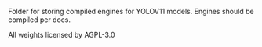 Folder for storing compiled engines for YOLOV11 models.
Engines should be compiled per docs.

All weights licensed by AGPL-3.0
